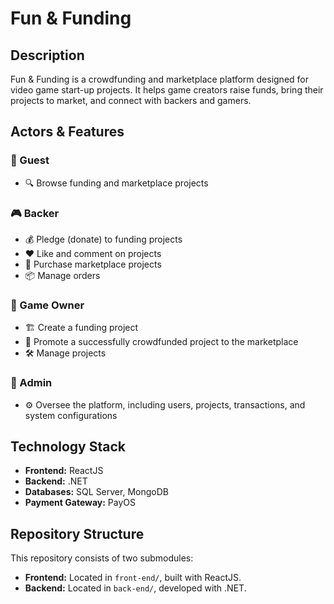 # Fun & Funding  

## Description  
Fun & Funding is a crowdfunding and marketplace platform designed for video game start-up projects. It helps game creators raise funds, bring their projects to market, and connect with backers and gamers.  

## Actors & Features  

### 👤 Guest  
- 🔍 Browse funding and marketplace projects  

### 🎮 Backer  
- 💰 Pledge (donate) to funding projects  
- ❤️ Like and comment on projects  
- 🛒 Purchase marketplace projects  
- 📦 Manage orders  

### 🚀 Game Owner  
- 🏗 Create a funding project  
- 📢 Promote a successfully crowdfunded project to the marketplace  
- 🛠 Manage projects  

### 🔧 Admin  
- ⚙️ Oversee the platform, including users, projects, transactions, and system configurations  

## Technology Stack  
- **Frontend:** ReactJS  
- **Backend:** .NET  
- **Databases:** SQL Server, MongoDB  
- **Payment Gateway:** PayOS  

## Repository Structure  
This repository consists of two submodules:  
- **Frontend:** Located in `front-end/`, built with ReactJS.  
- **Backend:** Located in `back-end/`, developed with .NET.
